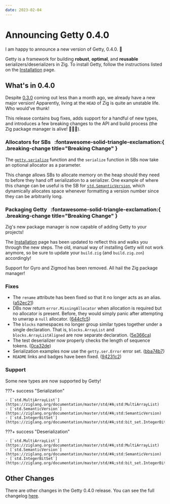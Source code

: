 ```yaml
---
date: 2023-02-04
---
```


# Announcing Getty 0.4.0

<!-- more -->

I am happy to announce a new version of Getty, 0.4.0. :tada:

Getty is a framework for building __robust__, __optimal__, and __reusable__
serializers/deserializers in Zig. To install Getty, follow the instructions
listed on the [Installation](https://getty.so/user-guide/installation/) page.

## What's in 0.4.0

Despite [0.3.0](https://getty.so/blog/announcing-getty-030/) coming out less
than a month ago, we already have a new major version! Apparently, living at
the `HEAD` of Zig is quite an unstable life. Who would've thunk!

This release contains bug fixes, adds support for a handful of new types, and
introduces a few breaking changes to the API and build process (the Zig package manager is alive! 🥳🥳🥳).

### Allocators for SBs &nbsp; :fontawesome-solid-triangle-exclamation:{ .breaking-change title="Breaking Change" }

The [`getty.serialize`](https://docs.getty.so/#A;getty:serialize) function and
the `serialize` function in SBs now take an optional allocator as a parameter.

This change allows SBs to allocate memory on the heap should they need to
before they hand off serialization to a serializer. One example of where this
change can be useful is the SB for
[`std.SemanticVersion`](https://ziglang.org/documentation/master/std/#A;std:SemanticVersion),
which dynamically allocates space whenever formatting a version number since
they can be arbitrarily long.

### Packaging Getty &nbsp; :fontawesome-solid-triangle-exclamation:{ .breaking-change title="Breaking Change" }

Zig's new package manager is now capable of adding Getty to your projects!

The [Installation](https://getty.so/user-guide/installation/) page has been
updated to reflect this and walks you through the new steps. The old, manual
way of installing Getty will not work anymore, so be sure to update your
`build.zig` (and `build.zig.zon`) accordingly! 

Support for Gyro and Zigmod has been removed. All hail the Zig package manager!

### Fixes

- The `rename` attribute has been fixed so that it no longer acts as an alias. ([a52ec21](https://github.com/getty-zig/getty/commit/a52ec214306b8611eb88c28ef4f30c6862377896))
- DBs now return `error.MissingAllocator` when allocation is required but no allocator is present. Before, they would simply panic after attempting to unwrap a `null` allocator. ([644cfc5](https://github.com/getty-zig/getty/commit/644cfc5ae1c0a1ad56be546d42d0a9dc3d818793))
- The `blocks` namespaces no longer group similar types together under a single declaration. That is, `blocks.ArrayList` and `blocks.ArrayListAligned` are now separate declaration. ([5e366ca](https://github.com/getty-zig/getty/commit/5e366ca9128d4aa8e2c5826e7c7e2065f1e0bb70))
- The test deserializer now properly checks the length of sequence tokens. ([0ca32de](https://github.com/getty-zig/getty/commit/0ca32de0c169fe16a3de3e58f49bb6b33eeea7c3))
- Serialization examples now use the `getty.ser.Error` error set. ([bba74b7](https://github.com/getty-zig/getty/commit/bba74b78167edf6167a1a664674a39f6ea49c7d9))
- `README` links and badges have been fixed. ([94231c2](https://github.com/getty-zig/getty/commit/94231c2c061794b57fc495c15da3aa3722cd1e64))

### Support

Some new types are now supported by Getty!

???+ success "Serialization"

    - [`std.MultiArrayList`](https://ziglang.org/documentation/master/std/#A;std:MultiArrayList)
    - [`std.SemanticVersion`](https://ziglang.org/documentation/master/std/#A;std:SemanticVersion)
    - [`std.IntegerBitSet`](https://ziglang.org/documentation/master/std/#A;std:bit_set.IntegerBitSet)

???+ success "Deserialization"

    - [`std.MultiArrayList`](https://ziglang.org/documentation/master/std/#A;std:MultiArrayList)
    - [`std.SemanticVersion`](https://ziglang.org/documentation/master/std/#A;std:SemanticVersion)
    - [`std.IntegerBitSet`](https://ziglang.org/documentation/master/std/#A;std:bit_set.IntegerBitSet)

## Other Changes

There are other changes in the Getty 0.4.0 release. You can see the full changelog [here](https://github.com/getty-zig/getty/compare/0.3.0...0.4.0).
